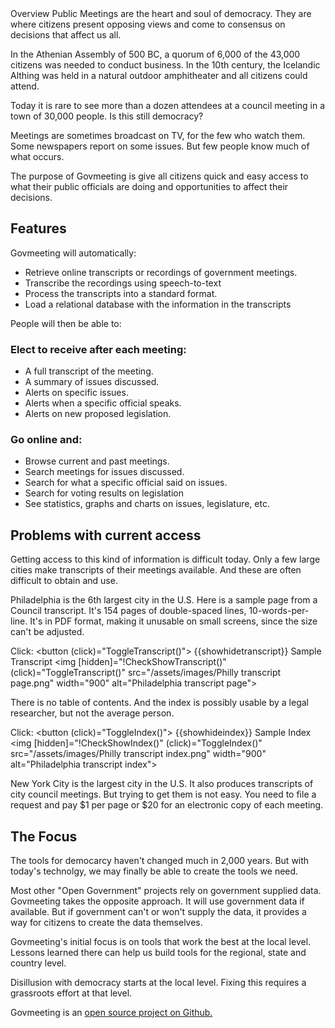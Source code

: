 <!-- Note the controller for this page is app/about-project/overview/overview.ts -->

<mat-card>
  <mat-card-title class="cardtitle">Overview</mat-card-title>

<markdown ngPreserveWhitespaces>
<!-- START OF README SECTION -->
Public Meetings are the heart and soul of democracy. They are where citizens present opposing views and come to consensus on decisions that affect us all. 

In the Athenian Assembly of 500 BC, a quorum of 6,000 of the 43,000 citizens was needed to conduct business. In the 10th century, the Icelandic Althing was held in a natural outdoor amphitheater and all citizens could attend.

Today it is rare to see more than a dozen attendees at a council meeting in a town of 30,000 people. Is this still democracy? 

Meetings are sometimes broadcast on TV, for the few who watch them. Some newspapers report on some issues. But few people know much of what occurs. 

The purpose of Govmeeting is give all citizens quick and easy access to what their public officials are doing and opportunities to affect their decisions.

## Features

Govmeeting will automatically:

* Retrieve online transcripts or recordings of government meetings.
* Transcribe the recordings using speech-to-text
* Process the transcripts into a standard format. 
* Load a relational database with the information in the transcripts

People will then be able to:

### Elect to receive after each meeting:

* A full transcript of the meeting.
* A summary of issues discussed.
* Alerts on specific issues.
* Alerts when a specific official speaks.
* Alerts on new proposed legislation.

### Go online and:

* Browse current and past meetings.
* Search meetings for issues discussed.
* Search for what a specific official said on issues.
* Search for voting results on legislation
* See statistics, graphs and charts on issues, legislature, etc.

<!-- END OF README SECTION -->

<a name="continued"></a>

## Problems with current access

Getting access to this kind of information is difficult today. Only a few large cities make transcripts of their meetings available. 
And these are often difficult to obtain and use.


Philadelphia is the 6th largest city in the U.S. Here is a sample page from a Council transcript.
It's 154 pages of double-spaced lines, 10-words-per-line. It's in PDF format, making it unusable on small screens, since the size can't be adjusted.

</markdown>

  Click: <button (click)="ToggleTranscript()"> {{showhidetranscript}} Sample Transcript </button>
<img [hidden]="!CheckShowTranscript()" (click)="ToggleTranscript()" src="/assets/images/Philly transcript page.png" width="900" alt="Philadelphia transcript page">

<markdown ngPreserveWhitespaces>

There is no table of contents. And the index is possibly usable by a legal researcher, but not the average person. 

</markdown>

Click:
  <button (click)="ToggleIndex()"> {{showhideindex}} Sample Index </button>
<img [hidden]="!CheckShowIndex()" (click)="ToggleIndex()" src="/assets/images/Philly transcript index.png" width="900" alt="Philadelphia transcript index">

<markdown ngPreserveWhitespaces>


New York City is the largest city in the U.S. It also produces transcripts of city council meetings. But trying to get them is not easy. You need to file a request and pay $1 per page or $20 for an electronic copy of each meeting.

## The Focus 

The tools for democarcy haven't changed much in 2,000 years. But with today's technolgy, we may finally be able to create the tools we need.

Most other "Open Government" projects rely on government supplied data. Govmeeting takes the opposite approach.
It will use government data if available. But if government can't or won't supply the data, it provides a way for citizens to create the data themselves.

Govmeeting's initial focus is on tools that work the best at the local level. Lessons learned there can help us build tools for the regional, state and country level.

Disillusion with democracy starts at the local level. Fixing this requires a grassroots effort at that level.

Govmeeting is  an  <a href="https://github.com/govmeeting/govmeeting"> open source project on Github. </a>

</markdown>

</mat-card>

